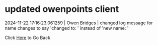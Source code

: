 # updated owenpoints client
2024-11-22 17:16:23.061259 \| Owen Bridges \| changed log message for name changes to say 'changed to: ' instead of 'new name: ' 

 Click [Here](../) to Go Back